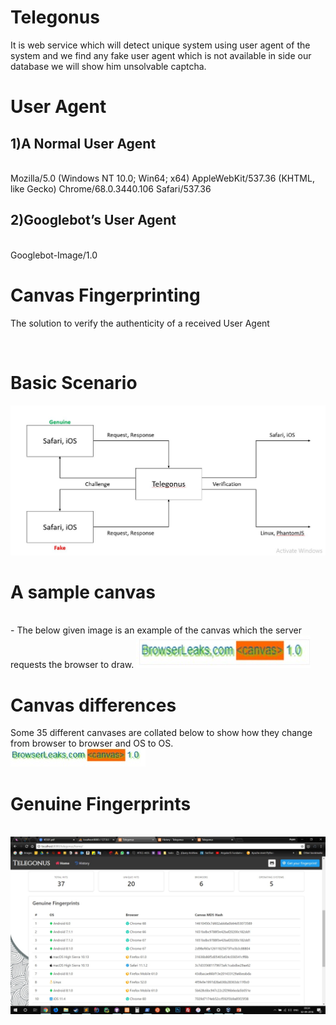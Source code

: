 # Telegonus
It is web service which will detect unique system using user agent of the
system and we find any fake user agent which is not available in side our
database we will show him unsolvable captcha.



<h1>User Agent</h1>



<h2>1)A Normal User Agent</h2><br/>
Mozilla/5.0 (Windows NT 10.0; Win64; x64) AppleWebKit/537.36 (KHTML, like Gecko) Chrome/68.0.3440.106 Safari/537.36
<br/>
<h2>2)Googlebot’s User Agent</h2><br/>
Googlebot-Image/1.0
<br/>
<h1>Canvas Fingerprinting</h1>
<p>The solution to verify the authenticity of a received User Agent
</p>

<br/>
<h1>Basic Scenario</h1>
<img src="first.JPG" alt="firstimage"> 

<br/>
<h1>A sample canvas</h1><br/>-
The below given image is an example of the canvas which the server requests the browser to draw.
<img src="second.jpg" alt="secondimage"> 

<br/>

<h1>Canvas differences</h1>
Some 35 different canvases are collated below to show how they change from browser to browser and OS to OS.
<br/>
<img src="third.jpg" alt="secondimage"> 


<h1>Genuine Fingerprints</h1><br/>
<img src="fourth.jpg" alt="secondimage"> 









